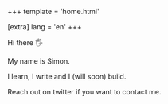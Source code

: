 +++
template = 'home.html'

[extra]
lang = 'en'
+++

Hi there 🖐️

My name is Simon.

I learn, I write and I (will soon) build.

Reach out on twitter if you want to contact me.